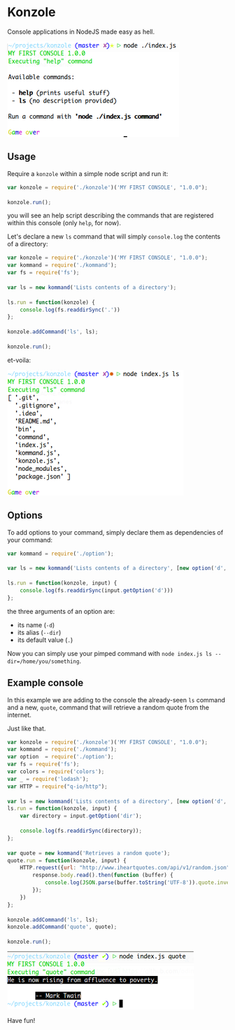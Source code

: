 # Konzole

Console applications in NodeJS made easy as hell.

![Konzole](https://raw.githubusercontent.com/odino/konzole/master/bin/console.png?token=328420__eyJzY29wZSI6IlJhd0Jsb2I6b2Rpbm8va29uem9sZS9tYXN0ZXIvYmluL2NvbnNvbGUucG5nIiwiZXhwaXJlcyI6MTQwMTY0NzQ1MX0%3D--e83af2a7b2deeed6b9c9bbf5eb9bdc3482d050e0)

## Usage

Require a `konzole` within a simple node script and run it:

``` javascript
var konzole = require('./konzole')('MY FIRST CONSOLE', "1.0.0");

konzole.run();
```

you will see an help script describing the commands that are registered
within this console (only `help`, for now).

Let's declare a new `ls` command that will simply `console.log` the
contents of a directory:

``` javascript
var konzole = require('./konzole')('MY FIRST CONSOLE', "1.0.0");
var kommand = require('./kommand');
var fs = require('fs');

var ls = new kommand('Lists contents of a directory');

ls.run = function(konzole) {
    console.log(fs.readdirSync('.'))
};

konzole.addCommand('ls', ls);

konzole.run();
```

et-voila:

![ls command](https://raw.githubusercontent.com/odino/konzole/master/bin/ls.png?token=328420__eyJzY29wZSI6IlJhd0Jsb2I6b2Rpbm8va29uem9sZS9tYXN0ZXIvYmluL2xzLnBuZyIsImV4cGlyZXMiOjE0MDE2ODgzNjZ9--1b7959250c37da96514d12e801f14a95b313c4ff)

## Options

To add options to your command, simply declare them as dependencies
of your command:

``` javascript
var kommand = require('./option');

var ls = new kommand('Lists contents of a directory', [new option('d', 'dir', '.')]);

ls.run = function(konzole, input) {
    console.log(fs.readdirSync(input.getOption('d')))
};
```

the three arguments of an option are:

* its name (`-d`)
* its alias (`--dir`)
* its default value (`.`)

Now you can simply use your pimped command with `node index.js ls --dir=/home/you/something`.

## Example console

In this example we are adding to the console
the already-seen `ls` command and a new, `quote`,
command that will retrieve a random quote from the
internet.

Just like that.

``` javascript
var konzole = require('./konzole')('MY FIRST CONSOLE', "1.0.0");
var kommand = require('./kommand');
var option  = require('./option');
var fs = require('fs');
var colors = require('colors');
var _ = require('lodash');
var HTTP = require("q-io/http");

var ls = new kommand('Lists contents of a directory', [new option('d', 'dir', '.')]);
ls.run = function(konzole, input) {
    var directory = input.getOption('dir');

    console.log(fs.readdirSync(directory));
};

var quote = new kommand('Retrieves a random quote');
quote.run = function(konzole, input) {
    HTTP.request({url: "http://www.iheartquotes.com/api/v1/random.json", method: 'GET'}).then(function(response){
        response.body.read().then(function (buffer) {
            console.log(JSON.parse(buffer.toString('UTF-8')).quote.inverse);
        });
    })
};

konzole.addCommand('ls', ls);
konzole.addCommand('quote', quote);

konzole.run();
```

![Konzole](https://raw.githubusercontent.com/odino/konzole/master/bin/quote.png?token=328420__eyJzY29wZSI6IlJhd0Jsb2I6b2Rpbm8va29uem9sZS9tYXN0ZXIvYmluL2NvbnNvbGUucG5nIiwiZXhwaXJlcyI6MTQwMTY0NzQ1MX0%3D--e83af2a7b2deeed6b9c9bbf5eb9bdc3482d050e0)

Have fun!
